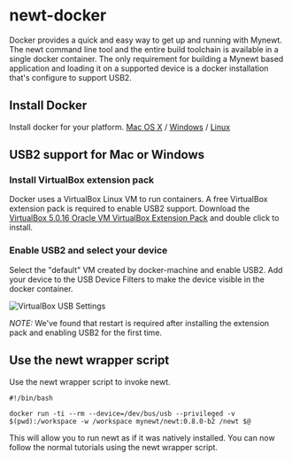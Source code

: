 # newt-docker
Docker provides a quick and easy way to get up and running with Mynewt.  The
newt command line tool and the entire build toolchain is available in a single
docker container.  The only requirement for building a Mynewt based application
and loading it on a supported device is a docker installation that's configure
to support USB2.

## Install Docker
Install docker for your platform. [Mac OS X](https://docs.docker.com/mac/) / [Windows](https://docs.docker.com/windows/) / [Linux](https://docs.docker.com/linux/)

## USB2 support for Mac or Windows

### Install VirtualBox extension pack
Docker uses a VirtualBox Linux VM to run containers.  A free VirtualBox
extension pack is required to enable USB2 support.  Download the [VirtualBox
5.0.16 Oracle VM VirtualBox Extension
Pack](http://download.virtualbox.org/virtualbox/5.0.16/Oracle_VM_VirtualBox_Extension_Pack-5.0.16-105871.vbox-extpack)
and double click to install.

### Enable USB2 and select your device
Select the "default" VM created by docker-machine and enable USB2.  Add your
device to the USB Device Filters to make the device visible in the docker
container.

![VirtualBox USB Settings](https://github.com/runtimeinc/newt-docker/raw/master/docs/img/virtualbox_usb.jpg)

*NOTE:* We've found that restart is required after installing the extension
pack and enabling USB2 for the first time.

## Use the newt wrapper script
Use the newt wrapper script to invoke newt.

```
#!/bin/bash

docker run -ti --rm --device=/dev/bus/usb --privileged -v $(pwd):/workspace -w /workspace mynewt/newt:0.8.0-b2 /newt $@
```

This will allow you to run newt as if it was natively installed.  You can now
follow the normal tutorials using the newt wrapper script.




